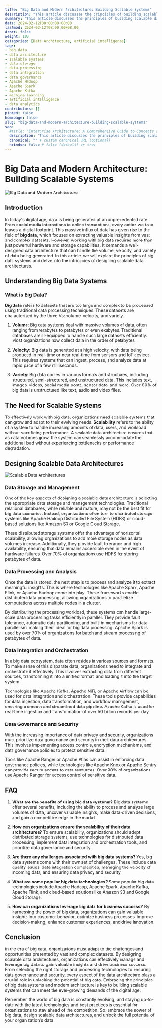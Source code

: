 ```yaml
---
title: "Big Data and Modern Architecture: Building Scalable Systems"
description: "This article discusses the principles of building scalable data architectures to effectively harness big data. It explores big data systems, data storage, processing technologies, integration, and governance best practices. Organizations can unlock business value by embracing modern architecture design."
summary: "This article discusses the principles of building scalable data architectures to effectively harness big data. It explores big data systems, data storage, processing technologies, integration, and governance best practices. Organizations can unlock business value by embracing modern architecture design."
date: 2024-02-12T08:00:00+08:00
lastmod: 2024-02-12T08:00:00+08:00
draft: false
weight: 100
categories: [Data Architecture, artificial intelligence]
tags: 
- big data
- data architecture
- scalable systems
- data storage
- data processing  
- data integration
- data governance
- Apache Hadoop
- Apache Spark
- Apache Kafka
- machine learning
- artificial intelligence
- data analytics
contributors: []
pinned: false
homepage: false
slug: "big-data-and-modern-architecture-building-scalable-systems"
seo:
  #title: "Enterprise Architecture: A Comprehensive Guide to Concepts and Industry Practices" # custom title (optional)
  description: "This article discusses the principles of building scalable data architectures to effectively harness big data. It explores big data systems, data storage, processing technologies, integration, and governance best practices. Organizations can unlock business value by embracing modern architecture design." # custom description (recommended)
  canonical: "" # custom canonical URL (optional)
  noindex: false # false (default) or true
---
```


# Big Data and Modern Architecture: Building Scalable Systems

![Big Data and Modern Architecture](https://cdn.sa.net/2024/02/11/4aU2yKkGjtgW9T7.png)

## Introduction
In today's digital age, data is being generated at an unprecedented rate. From social media interactions to online transactions, every action we take leaves a digital footprint. This massive influx of data has given rise to the field of **big data**, which focuses on extracting valuable insights from vast and complex datasets. However, working with big data requires more than just powerful hardware and storage capabilities. It demands a well-designed data architecture that can handle the volume, velocity, and variety of data being generated. In this article, we will explore the principles of big data systems and delve into the intricacies of designing scalable data architectures.

## Understanding Big Data Systems
### What is Big Data?
**Big data** refers to datasets that are too large and complex to be processed using traditional data processing techniques. These datasets are characterized by the three Vs: volume, velocity, and variety.

1. **Volume**: Big data systems deal with massive volumes of data, often ranging from terabytes to petabytes or even exabytes. Traditional databases are ill-equipped to handle such large datasets efficiently. Most organizations now collect data in the order of petabytes.

2. **Velocity**: Big data is generated at a high velocity, with data being produced in real-time or near real-time from sensors and IoT devices. This requires systems that can ingest, process, and analyze data at rapid pace of a few milliseconds. 

3. **Variety**: Big data comes in various formats and structures, including structured, semi-structured, and unstructured data. This includes text, images, videos, social media posts, sensor data, and more. Over 80% of big data is unstructured like text, audio and video files.

## The Need for Scalable Systems
To effectively work with big data, organizations need scalable systems that can grow and adapt to their evolving needs. **Scalability** refers to the ability of a system to handle increasing amounts of data, users, and workload without sacrificing performance. A scalable data architecture ensures that as data volumes grow, the system can seamlessly accommodate the additional load without experiencing bottlenecks or performance degradation. 

## Designing Scalable Data Architectures

![Scalable Data Architectures](https://cdn.sa.net/2024/02/11/XYDPNWBGIgQJ9xa.png)

### Data Storage and Management
One of the key aspects of designing a scalable data architecture is selecting the appropriate data storage and management technologies. Traditional relational databases, while reliable and mature, may not be the best fit for big data scenarios. Instead, organizations often turn to distributed storage systems like Apache Hadoop Distributed File System (HDFS) or cloud-based solutions like Amazon S3 or Google Cloud Storage.

These distributed storage systems offer the advantage of horizontal scalability, allowing organizations to add more storage nodes as data volumes increase. Additionally, they provide fault tolerance and high availability, ensuring that data remains accessible even in the event of hardware failures. Over 70% of organizations use HDFS for storing petabytes of data.

### Data Processing and Analysis
Once the data is stored, the next step is to process and analyze it to extract meaningful insights. This is where technologies like Apache Spark, Apache Flink, or Apache Hadoop come into play. These frameworks enable distributed data processing, allowing organizations to parallelize computations across multiple nodes in a cluster. 

By distributing the processing workload, these systems can handle large-scale data processing tasks efficiently in parallel. They provide fault tolerance, automatic data partitioning, and built-in mechanisms for data parallelism, making them ideal for big data processing. Apache Spark is used by over 70% of organizations for batch and stream processing of petabytes of data.

### Data Integration and Orchestration
In a big data ecosystem, data often resides in various sources and formats. To make sense of this disparate data, organizations need to integrate and orchestrate it effectively. This involves extracting data from different sources, transforming it into a unified format, and loading it into the target system.

Technologies like Apache Kafka, Apache NiFi, or Apache Airflow can be used for data integration and orchestration. These tools provide capabilities for data ingestion, data transformation, and workflow management, ensuring a smooth and streamlined data pipeline. Apache Kafka is used for real-time ingestion and transformation of over 50 billion records per day.

### Data Governance and Security  
With the increasing importance of data privacy and security, organizations must prioritize data governance and security in their data architectures. This involves implementing access controls, encryption mechanisms, and data governance policies to protect sensitive data.

Tools like Apache Ranger or Apache Atlas can assist in enforcing data governance policies, while technologies like Apache Knox or Apache Sentry can provide secure access to data resources. Over 90% of organizations use Apache Ranger for access control of sensitive data.

## FAQ
1. **What are the benefits of using big data systems?**
    Big data systems offer several benefits, including the ability to process and analyze large volumes of data, uncover valuable insights, make data-driven decisions, and gain a competitive edge in the market.

2. **How can organizations ensure the scalability of their data architectures?**
   To ensure scalability, organizations should adopt distributed storage systems, use technologies for distributed data processing, implement data integration and orchestration tools, and prioritize data governance and security.

3. **Are there any challenges associated with big data systems?**
   Yes, big data systems come with their own set of challenges. These include data quality issues, data integration complexities, managing the velocity of incoming data, and ensuring data privacy and security.
   
4. **What are some popular big data technologies?**
   Some popular big data technologies include Apache Hadoop, Apache Spark, Apache Kafka, Apache Flink, and cloud-based solutions like Amazon S3 and Google Cloud Storage.
   
5. **How can organizations leverage big data for business success?**
   By harnessing the power of big data, organizations can gain valuable insights into customer behavior, optimize business processes, improve decision-making, enhance customer experiences, and drive innovation.

## Conclusion
In the era of big data, organizations must adapt to the challenges and opportunities presented by vast and complex datasets. By designing scalable data architectures, organizations can effectively manage and leverage big data to gain valuable insights and drive business success. From selecting the right storage and processing technologies to ensuring data governance and security, every aspect of the data architecture plays a crucial role in unlocking the potential of big data. Embracing the principles of big data systems and modern architecture is key to building scalable systems that can meet the ever-growing demands of the digital age.

Remember, the world of big data is constantly evolving, and staying up-to-date with the latest technologies and best practices is essential for organizations to stay ahead of the competition. So, embrace the power of big data, design scalable data architectures, and unlock the full potential of your organization's data.